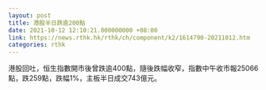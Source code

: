 ```yaml
---
layout: post
title: 港股半日跌逾200點
date: 2021-10-12 12:10:21.000000000 +08:00
link: https://news.rthk.hk/rthk/ch/component/k2/1614790-20211012.htm
categories: rthk
---
```


港股回吐，恒生指數開市後曾跌逾400點，隨後跌幅收窄，指數中午收市報25066點，跌259點，跌幅1%，主板半日成交743億元。
